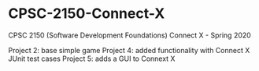 # CPSC-2150-Connect-X
CPSC 2150 (Software Development Foundations) Connect X - Spring 2020

Project 2: base simple game
Project 4: added functionality with Connect X JUnit test cases
Project 5: adds a GUI to Connext X
